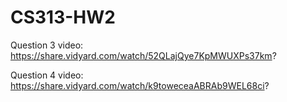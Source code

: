 # CS313-HW2
Question 3 video: https://share.vidyard.com/watch/52QLajQye7KpMWUXPs37km?


Question 4 video: https://share.vidyard.com/watch/k9toweceaABRAb9WEL68ci?
